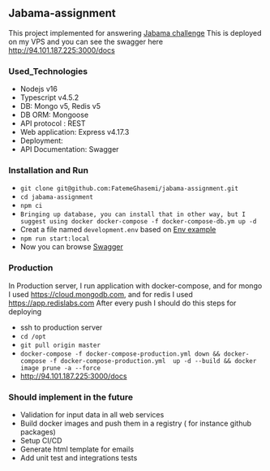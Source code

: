 ## Jabama-assignment
This project implemented for answering [Jabama challenge](./Jabama_Challenge.pdf)
This is deployed on my VPS and you can see the swagger here http://94.101.187.225:3000/docs

### Used_Technologies
* Nodejs v16
* Typescript v4.5.2
* DB: Mongo v5, Redis v5 
* DB ORM: Mongoose
* API protocol : REST
* Web application: Express v4.17.3
* Deployment: 
* API Documentation: Swagger


### Installation and Run
* `git clone git@github.com:FatemeGhasemi/jabama-assignment.git`
* `cd jabama-assignment`
* `npm ci`
* `Bringing up database, you can install that in other way, but I suggest using docker docker-compose -f docker-compose-db.ym up -d`
* Creat a file named `development.env` based on [Env example](./.env.example)
* `npm run start:local`
* Now you can browse [Swagger](http://localhost:3000/docs)

### Production
In Production server,  I run application with docker-compose, and for mongo I used https://cloud.mongodb.com, and
for redis I used https://app.redislabs.com
After every push I should do this steps for deploying
* ssh to production server
* `cd /opt`
* `git pull origin master`
* `docker-compose -f docker-compose-production.yml down && docker-compose -f docker-compose-production.yml  up -d --build && docker image prune -a --force`
*  http://94.101.187.225:3000/docs

### Should implement in the future
* Validation for input data in all web services
* Build docker images and push them in a registry ( for instance github packages)
* Setup CI/CD
* Generate html template for emails
* Add unit test and integrations tests
